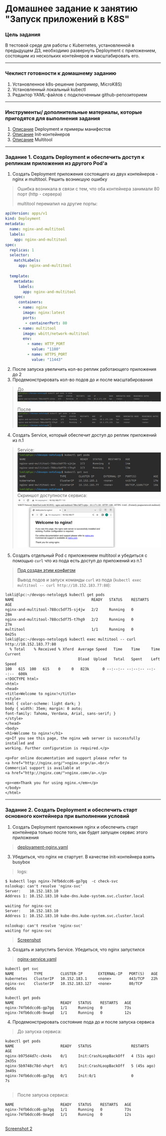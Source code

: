 # Домашнее задание к занятию "Запуск приложений в K8S"

### Цель задания

В тестовой среде для работы с Kubernetes, установленной в предыдущем ДЗ, необходимо развернуть Deployment с приложением, состоящим из нескольких контейнеров и масштабировать его.

------

### Чеклист готовности к домашнему заданию

1. Установленное k8s-решение (например, MicroK8S)
2. Установленный локальный kubectl
3. Редактор YAML-файлов с подключенным github-репозиторием

------

### Инструменты/ дополнительные материалы, которые пригодятся для выполнения задания

1. [Описание](https://kubernetes.io/docs/concepts/workloads/controllers/deployment/) Deployment и примеры манифестов
2. [Описание](https://kubernetes.io/docs/concepts/workloads/pods/init-containers/) Init-контейнеров
3. [Описание](https://github.com/wbitt/Network-MultiTool) Multitool

------

### Задание 1. Создать Deployment и обеспечить доступ к репликам приложения из другого Pod'а

1. Создать Deployment приложения состоящего из двух контейнеров - nginx и multitool. Решить возникшую ошибку
> Ошибка возникала в связи с тем, что оба контейнера занимали 80 порт (http - сервера)
> 
> multitool перемапил на другие порты: 
> 
> 
```yaml
apiVersion: apps/v1
kind: Deployment
metadata:
  name: nginx-and-multitool
  labels:
    app: nginx-and-multitool
spec:
  replicas: 1
  selector:
    matchLabels:
      app: nginx-and-multitool

  template:
    metadata:
      labels:
        app: nginx-and-multitool
    spec:
      containers:
      - name: nginx
        image: nginx:latest
        ports:
         - containerPort: 80
      - name: multitool
        image: wbitt/network-multitool
        env:
          - name: HTTP_PORT
            value: "1180"
          - name: HTTPS_PORT
            value: "11443"
```
2. После запуска увеличить кол-во реплик работающего приложения до 2
3. Продемонстрировать кол-во подов до и после масштабирования
> До ![before](src/1-2_before.png)
> 
> После ![after](src/1-2_after.png)
> 

4. Создать Service, который обеспечит доступ до реплик приложений из п.1
> Service: ![svc](src/1-4_svc.png)
> Скриншот доступности сервиса: ![proof](src/1-4_proof.png)
> 
5. Создать отдельный Pod с приложением multitool и убедиться с помощью `curl` что из пода есть доступ до приложений из п.1
> [Под создан этим конфигом](src/1-3-1-multitool_pod.yaml)
>
> Вывод подов и запуск команды `curl` из пода (`kubectl exec multitool -- curl http://10.152.183.77:80`): 
```shell
lokli@lpc:~/devops-netology$ kubectl get pods
NAME                                   READY   STATUS    RESTARTS   AGE
nginx-and-multitool-788cc5df75-sj4jw   2/2     Running   0          28m
nginx-and-multitool-788cc5df75-t7hg9   2/2     Running   0          27m
multitool                              1/1     Running   0          6m25s
lokli@lpc:~/devops-netology$ kubectl exec multitool -- curl http://10.152.183.77:80
  % Total    % Received % Xferd  Average Speed   Time    Time     Time  Current
                                 Dload  Upload   Total   Spent    Left  Speed
100   615  100   615    0     0   823k      0 --:--:-- --:--:-- --:--:--  600k
<!DOCTYPE html>
<html>
<head>
<title>Welcome to nginx!</title>
<style>
html { color-scheme: light dark; }
body { width: 35em; margin: 0 auto;
font-family: Tahoma, Verdana, Arial, sans-serif; }
</style>
</head>
<body>
<h1>Welcome to nginx!</h1>
<p>If you see this page, the nginx web server is successfully installed and
working. Further configuration is required.</p>

<p>For online documentation and support please refer to
<a href="http://nginx.org/">nginx.org</a>.<br/>
Commercial support is available at
<a href="http://nginx.com/">nginx.com</a>.</p>

<p><em>Thank you for using nginx.</em></p>
</body>
</html>

```
------

### Задание 2. Создать Deployment и обеспечить старт основного контейнера при выполнении условий

1. Создать Deployment приложения nginx и обеспечить старт контейнера только после того, как будет запущен сервис этого приложения
> [deployament-nginx.yaml](src/1-3-2-nginx.yaml)
3. Убедиться, что nginx не стартует. В качестве init-контейнера взять busybox
> logs: 
```
$ kubectl logs nginx-74fb6dccd6-gp7gq  -c check-svc
nslookup: can't resolve 'nginx-svc'
Server:    10.152.183.10
Address 1: 10.152.183.10 kube-dns.kube-system.svc.cluster.local

waiting for nginx-svc
Server:    10.152.183.10
Address 1: 10.152.183.10 kube-dns.kube-system.svc.cluster.local

nslookup: can't resolve 'nginx-svc'
waiting for nginx-svc
```
> [Screenshot](src/nginx-init-logs.png)
3. Создать и запустить Service. Убедиться, что nginx запустился
>[nginx-service.yaml](src/1-3-2-nginx_svc.yaml)
```
kubectl get svc
NAME         TYPE        CLUSTER-IP       EXTERNAL-IP   PORT(S)   AGE
kubernetes   ClusterIP   10.152.183.1     <none>        443/TCP   22h
nginx-svc    ClusterIP   10.152.183.127   <none>        80/TCP    6m56s

```
```
kubectl get pods
NAME                     READY   STATUS    RESTARTS   AGE
nginx-74fb6dccd6-gp7gq   1/1     Running   0          73s
nginx-74fb6dccd6-9xwqd   1/1     Running   0          12s

```
4. Продемонстрировать состояние пода до и после запуска сервиса
> До запуска сервиса:
```
kubectl get pods
NAME                     READY   STATUS                  RESTARTS      AGE
nginx-b975d4d7c-ckn4s    0/1     Init:CrashLoopBackOff   4 (51s ago)   2m35s
nginx-5b9748c78d-vhqrt   0/1     Init:CrashLoopBackOff   5 (45s ago)   3m49s
nginx-74fb6dccd6-gp7gq   0/1     Init:0/1                0             7s


```
> После запуска сервиса: 
```
NAME                     READY   STATUS    RESTARTS   AGE
nginx-74fb6dccd6-gp7gq   1/1     Running   0          73s
nginx-74fb6dccd6-9xwqd   1/1     Running   0          12s


```
[Screenshot 2](src/running-pod-when-service-started.png)

